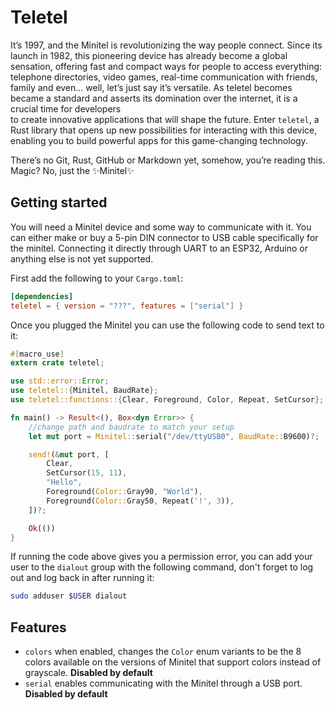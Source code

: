 # Teletel

It’s 1997, and the Minitel is revolutionizing the way people connect. Since its launch in 1982, this pioneering device
has already become a global sensation, offering fast and compact ways for people to access everything: telephone 
directories, video games, real-time communication with friends, family and even... well, let’s just say it’s versatile.
As teletel becomes became a standard and asserts its domination over the internet, it is a crucial time for developers   
to create innovative applications that will shape the future. Enter `teletel`, a Rust library that opens up new 
possibilities for interacting with this device, enabling you to build powerful apps for this game-changing technology.

There’s no Git, Rust, GitHub or Markdown yet, somehow, you’re reading this. Magic? No, just the ✨Minitel✨

## Getting started
You will need a Minitel device and some way to communicate with it. You can either make or buy a 5-pin DIN connector 
to USB cable specifically for the minitel. Connecting it directly through UART to an ESP32, Arduino or anything else
is not yet supported.

First add the following to your `Cargo.toml`:
```toml
[dependencies]
teletel = { version = "???", features = ["serial"] }
```

Once you plugged the Minitel you can use the following code to send text to it:
```rust
#[macro_use]
extern crate teletel;

use std::error::Error;
use teletel::{Minitel, BaudRate};
use teletel::functions::{Clear, Foreground, Color, Repeat, SetCursor};

fn main() -> Result<(), Box<dyn Error>> {
    //change path and baudrate to match your setup
    let mut port = Minitel::serial("/dev/ttyUSB0", BaudRate::B9600)?;

    send!(&mut port, [
        Clear,
        SetCursor(15, 11),
        "Hello",
        Foreground(Color::Gray90, "World"),
        Foreground(Color::Gray50, Repeat('!', 3)),
    ])?;

    Ok(())
}
```

If running the code above gives you a permission error, you can add your user to the `dialout` group with the 
following command, don't forget to log out and log back in after running it:
```bash
sudo adduser $USER dialout
```

## Features
- `colors` when enabled, changes the `Color` enum variants to be the 8 colors available on the 
 versions of Minitel that support colors instead of grayscale. **Disabled by default**
- `serial` enables communicating with the Minitel through a USB port. **Disabled by default**
